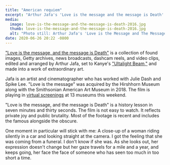 ```yaml
---
title: "American requiem"
excerpt: "Arthur Jafa's 'Love is the message and the message is Death' is an extraordinary piece of video art."
media:
  image: love-is-the-message-and-the-message-is-death-2016.jpg
  thumb: love-is-the-message-and-the-message-is-death-2016.jpg
  alt: "Photo still: Arthur Jafa's 'Love is the Message and The Message is Death'"
date: 2020-06-26 20:22 -0800
---
```


["Love is the message, and the message is Death"](https://www.moca.org/program/arthur-jafa-love-is-the-message-the-message-is-death) is a collection of found images, Getty archives, news broadcasts, dashcam reels, and video clips, edited and arranged by Arthur Jafa, set to Kanye's ["Ultalight Beam,"](https://www.youtube.com/watch?v=6oHdAA3AqnE) and made into a work of extraordinary art.

Jafa is an artist and cinematographer who has worked with Julie Dash and Spike Lee. "Love is the message" was acquired by the Hirshhorn Museum along with the Smithsonian American Art Museum in 2018. The film is playing in [virtual screenings](https://hirshhorn.si.edu/news/press-release/love-is-the-message-the-message-is-death-streamed-june-26-28/) at 13 museums this weekend.

"Love is the message, and the message is Death" is a history lesson in seven minutes and thirty seconds. The film is not easy to watch. It reflects private joy and public brutality. Most of the footage is recent and includes the famous alongside the obscure.

One moment in particular will stick with me: A close-up of a woman riding silently in a car and looking straight at the camera. I got the feeling that she was coming from a funeral. I don't know if she was. As she looks out, her expression doesn't change but her gaze travels for a mile and a year, and keeps going, her face the face of someone who has seen too much in too short a time.
